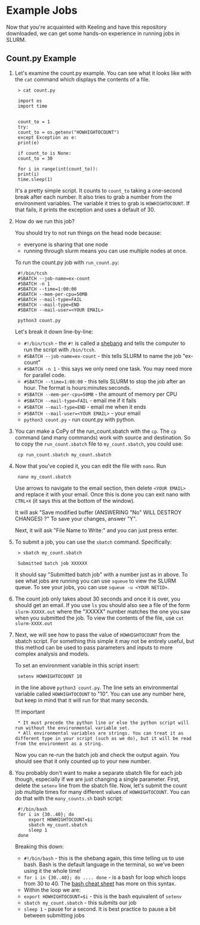 # Example Jobs

Now that you're acquainted with Keeling and have this repository downloaded, we can get some hands-on experience in running jobs in SLURM.

## Count.py Example

1. Let's examine the count.py example. You can see what it looks like with the `cat` command which displays the contents of a file.


        > cat count.py

        import os
        import time


        count_to = 1
        try:
        count_to = os.getenv("HOWHIGHTOCOUNT")
        except Exception as e:
        print(e)

        if count_to is None:
        count_to = 30

        for i in range(int(count_to)):
        print(i)
        time.sleep(1)


    It's a pretty simple script. It counts to `count_to` taking a one-second break after each number. It also tries to grab a number from the environment variables. The variable it tries to grab is `HOWHIGHTOCOUNT`. If that fails, it prints the exception and uses a default of 30.

2. How do we run this job?

    You should try to not run things on the head node because:

    * everyone is sharing that one node
    * running through slurm means you can use multiple nodes at once.

    To run the count.py job with `run_count.py`:


        #!/bin/tcsh
        #SBATCH --job-name=ex-count
        #SBATCH -n 1
        #SBATCH --time=1:00:00
        #SBATCH --mem-per-cpu=50MB
        #SBATCH --mail-type=FAIL
        #SBATCH --mail-type=END
        #SBATCH --mail-user=<YOUR EMAIL>

        python3 count.py

    Let's break it down line-by-line:

    * `#!/bin/tcsh` - the `#!` is called a [shebang](https://en.wikipedia.org/wiki/Shebang_(Unix)) and tells the computer to run the script with `/bin/tcsh`.
    * `#SBATCH --job-name=ex-count` - this tells SLURM to name the job "ex-count"
    * `#SBATCH -n 1` - this says we only need one task. You may need more for parallel code.
    * `#SBATCH --time=1:00:00` - this tells SLURM to stop the job after an hour. The format is hours:minutes:seconds.
    * `#SBATCH --mem-per-cpu=50MB` - the amount of memory per CPU
    * `#SBATCH --mail-type=FAIL` - email me if it fails
    * `#SBATCH --mail-type=END` - email me when it ends
    * `#SBATCH --mail-user=<YOUR EMAIL>` - your email
    * `python3 count.py` - run count.py with python.

3. You can make a CoPy of the run_count.sbatch with the `cp`. The `cp` command (and many commands) work with source and destination. So to copy the `run_count.sbatch` file to `my_count.sbatch`, you could use:


        cp run_count.sbatch my_count.sbatch


4. Now that you've copied it, you can edit the file with `nano`. Run

    
        nano my_count.sbatch

    Use arrows to navigate to the email section, then delete `<YOUR EMAIL>` and replace it with your email. Once this is done you can exit nano with `CTRL+X` (it says this at the bottom of the window). 

    It will ask "Save modified buffer (ANSWERING "No" WILL DESTROY CHANGES) ?" To save your changes, answer "Y".

    Next, it will ask "File Name to Write:" and you can just press enter.

5. To submit a job, you can use the `sbatch` command. Specifically:

        > sbatch my_count.sbatch

        Submitted batch job XXXXXX

    It should say "Submitted batch job" with a number just as in above. To see what jobs are running you can use `squeue` to view the SLURM queue. To see your jobs, you can use `squeue -u <YOUR NETID>`.

6. The count job only takes about 30 seconds and once it is over, you should get an email. If you use `ls` you should also see a file of the form `slurm-XXXXX.out` where the "XXXXX" number matches the one you saw when you submitted the job. To view the contents of the file, use `cat slurm-XXXX.out`

7. Next, we will see how to pass the value of `HOWHIGHTOCOUNT` from the sbatch script. For something this simple it may not be entirely useful, but this method can be used to pass parameters and inputs to more complex analysis and models.

    To set an environment variable in this script insert:


        setenv HOWHIGHTOCOUNT 10
    

    in the line above `python3 count.py`. The line sets an environmental variable called `HOWHIGHTOCOUNT` to "10". You can use any number here, but keep in mind that it will run for that many seconds.

    !!! important

        * It must precede the python line or else the python script will run without the environmental variable set.
        * All environmental variables are strings. You can treat it as different type in your script (such as we do), but it will be read from the environment as a string.

    Now you can re-run the batch job and check the output again. You should see that it only counted up to your new number.

8. You probably don't want to make a separate sbatch file for each job though, especially if we are just changing a single parameter. First, delete the `setenv` line from the sbatch file. Now, let's submit the count job multiple times for many different values of `HOWHIGHTOCOUNT`. You can do that with the `many_counts.sh` bash script:

        #!/bin/bash
        for i in {30..40}; do
            export HOWHIGHTOCOUNT=$i
            sbatch my_count.sbatch
            sleep 1
        done

    Breaking this down:

    * `#!/bin/bash` - this is the shebang again, this time telling us to use bash. Bash is the default language in the terminal, so we've been using it the whole time!
    * `for i in {30..40}; do .... done` - is a bash for loop which loops from 30 to 40. The [bash cheat sheet](https://devhints.io/bash) has more on this syntax.
    * Within the loop we are:
    * `export HOWHIGHTOCOUNT=$i` - this is the bash equivalent of `setenv`
    * `sbatch my_count.sbatch` - this submits our job
    * `sleep 1` - pause for a second. It is best practice to pause a bit between submitting jobs
